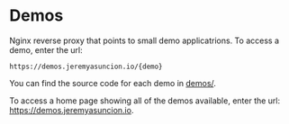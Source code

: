 # Demos

Nginx reverse proxy that points to small demo applicatrions. To access a
demo, enter the url:

```
https://demos.jeremyasuncion.io/{demo}
```

You can find the source code for each demo in
[demos/](https://github.com/codemonkey800/jeremyasuncion.io/tree/master/demos).

To access a home page showing all of the demos available, enter the url:
https://demos.jeremyasuncion.io.
